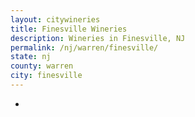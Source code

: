 ```yaml
---
layout: citywineries
title: Finesville Wineries
description: Wineries in Finesville, NJ
permalink: /nj/warren/finesville/
state: nj
county: warren
city: finesville
---
```

-
